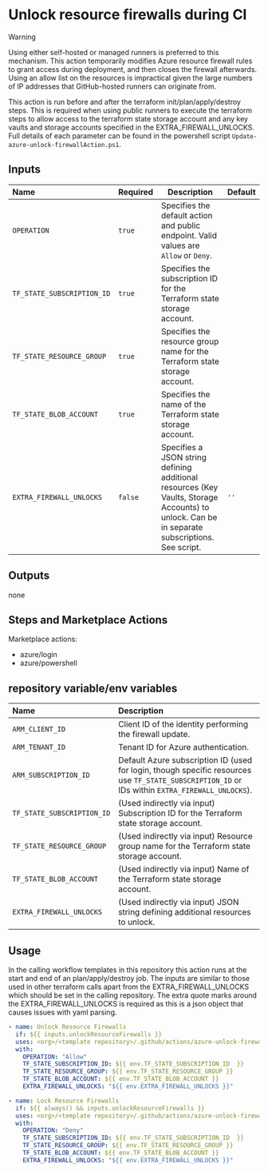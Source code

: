 # Unlock resource firewalls during CI

> [!WARNING]
> Using either self-hosted or managed runners is preferred to this mechanism.  This action temporarily modifies Azure resource firewall rules to grant access during deployment, and then closes the firewall afterwards.  Using an allow list on the resources is impractical given the large numbers of IP addresses that GitHub-hosted runners can originate from.  

This action is run before and after the terraform init/plan/apply/destroy steps. This is required when using public runners to execute the terraform steps to allow access to the terraform state storage account and any key vaults and storage accounts specified in the EXTRA_FIREWALL_UNLOCKS. Full details of each parameter can be found in the powershell script `Update-azure-unlock-firewallAction.ps1`.

## Inputs

| Name                       | Required | Description           | Default |
| :------------------------- | :------- | --------------------- | :------ |
| `OPERATION`                | `true`   | Specifies the default action and public endpoint. Valid values are `Allow` or `Deny`.  |         |
| `TF_STATE_SUBSCRIPTION_ID` | `true`   | Specifies the subscription ID for the Terraform state storage account.  | |
| `TF_STATE_RESOURCE_GROUP`  | `true`   | Specifies the resource group name for the Terraform state storage account. |  |
| `TF_STATE_BLOB_ACCOUNT`    | `true`   | Specifies the name of the Terraform state storage account. |  |
| `EXTRA_FIREWALL_UNLOCKS`   | `false`  | Specifies a JSON string defining additional resources (Key Vaults, Storage Accounts) to unlock. Can be in separate subscriptions. See script. | `''`  |

## Outputs

none

## Steps and Marketplace Actions

Marketplace actions:

- azure/login
- azure/powershell

## repository variable/env variables

| Name                       | Description  |
| :------------------------- | :----------- |
| `ARM_CLIENT_ID`            | Client ID of the identity performing the firewall update. |
| `ARM_TENANT_ID`            | Tenant ID for Azure authentication.   |
| `ARM_SUBSCRIPTION_ID`      | Default Azure subscription ID (used for login, though specific resources use `TF_STATE_SUBSCRIPTION_ID` or IDs within `EXTRA_FIREWALL_UNLOCKS`). |
| `TF_STATE_SUBSCRIPTION_ID` | (Used indirectly via input) Subscription ID for the Terraform state storage account. |
| `TF_STATE_RESOURCE_GROUP`  | (Used indirectly via input) Resource group name for the Terraform state storage account. |
| `TF_STATE_BLOB_ACCOUNT`    | (Used indirectly via input) Name of the Terraform state storage account.|
| `EXTRA_FIREWALL_UNLOCKS`   | (Used indirectly via input) JSON string defining additional resources to unlock. |

## Usage

In the calling workflow templates in this repository this action runs at the start and end of an plan/apply/destroy job. The inputs are similar to those used in other terraform calls apart from the EXTRA_FIREWALL_UNLOCKS which should be set in the calling repository. The extra quote marks around the EXTRA_FIREWALL_UNLOCKS is required as this is a json object that causes issues with yaml parsing.

```yaml
- name: Unlock Resource Firewalls
  if: ${{ inputs.unlockResourceFirewalls }}
  uses: <org>/<template repository>/.github/actions/azure-unlock-firewall
  with:
    OPERATION: "Allow"
    TF_STATE_SUBSCRIPTION_ID: ${{ env.TF_STATE_SUBSCRIPTION_ID  }}
    TF_STATE_RESOURCE_GROUP: ${{ env.TF_STATE_RESOURCE_GROUP }}
    TF_STATE_BLOB_ACCOUNT: ${{ env.TF_STATE_BLOB_ACCOUNT }}
    EXTRA_FIREWALL_UNLOCKS: "${{ env.EXTRA_FIREWALL_UNLOCKS }}"

- name: Lock Resource Firewalls
  if: ${{ always() && inputs.unlockResourceFirewalls }}
  uses: <org>/<template repository>/.github/actions/azure-unlock-firewall
  with:
    OPERATION: "Deny"
    TF_STATE_SUBSCRIPTION_ID: ${{ env.TF_STATE_SUBSCRIPTION_ID  }}
    TF_STATE_RESOURCE_GROUP: ${{ env.TF_STATE_RESOURCE_GROUP }}
    TF_STATE_BLOB_ACCOUNT: ${{ env.TF_STATE_BLOB_ACCOUNT }}
    EXTRA_FIREWALL_UNLOCKS: "${{ env.EXTRA_FIREWALL_UNLOCKS }}"
```
